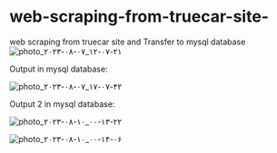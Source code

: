 # web-scraping-from-truecar-site-
web scraping from truecar site  and Transfer to mysql database
![photo_۲۰۲۳-۰۸-۰۷_۱۲-۰۷-۲۱](https://github.com/Peyman2012/web-scraping-from-truecar-site-/assets/88220773/f6a2eb6a-ba5c-428f-ad3f-95bc647b3304)

Output in mysql database:

![photo_۲۰۲۳-۰۸-۰۷_۱۷-۰۷-۴۲](https://github.com/Peyman2012/web-scraping-from-truecar-site-/assets/88220773/b67e3899-ad2c-4f98-a4e1-5950bdaad8cf)

Output 2 in mysql database:

![photo_۲۰۲۳-۰۸-۱۰_۰۰-۱۳-۲۲](https://github.com/Peyman2012/web-scraping-from-truecar-site-/assets/88220773/6159ebf5-7843-486a-bf2e-93099f4e983a)

![photo_۲۰۲۳-۰۸-۱۰_۰۰-۱۴-۰۶](https://github.com/Peyman2012/web-scraping-from-truecar-site-/assets/88220773/3a7c8cbe-541d-49fd-a6c3-bca6117938db)
